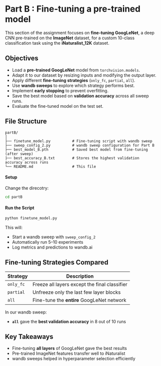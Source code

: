 # Part B : Fine-tuning a pre-trained model
This section of the assignment focuses on **fine-tuning GoogLeNet**, a deep CNN pre-trained on the **ImageNet** dataset, for a custom 10-class classification task using the **iNaturalist_12K** dataset.

## Objectives
- Load a **pre-trained GoogLeNet** model from `torchvision.models`.
- Adapt it to our dataset by resizing inputs and modifying the output layer.
- Apply different **fine-tuning strategies** (`only_fc`, `partial`, `all`).
- Use **wandb sweeps** to explore which strategy performs best.
- Implement **early stopping** to prevent overfitting.
- Save the best model based on **validation accuracy** across all sweep runs.
- Evaluate the fine-tuned model on the test set.

## File Structure

```
partB/
│
├── finetune_model.py          # Fine-tuning script with wandb sweep
├── sweep_config_2.py          # wandb sweep configuration for Part B
├── best_model_B.pth           # Saved best model from fine-tuning (after sweep)
├── best_accuracy_B.txt        # Stores the highest validation accuracy across runs
└── README.md                  # This file
```
####  Setup
 Change the direcotry:
   ```bash
   cd partB
   ```
#### Run the Script

```bash
python finetune_model.py
```

This will:
- Start a wandb sweep with `sweep_config_2`
- Automatically run 5–10 experiments
- Log metrics and predictions to wandb.ai

## Fine-tuning Strategies Compared

| Strategy     | Description                                           |
|--------------|-------------------------------------------------------|
| `only_fc`    | Freeze all layers except the final classifier         |
| `partial`    | Unfreeze only the last few layer blocks               |
| `all`        | Fine-tune the **entire** GoogLeNet network            |

In our wandb sweep:
- **`all`** gave the **best validation accuracy** in 8 out of 10 runs 

## Key Takeaways
- Fine-tuning **all layers** of GoogLeNet gave the best results
- Pre-trained ImageNet features transfer well to iNaturalist
- wandb sweeps helped in hyperparameter selection efficiently



